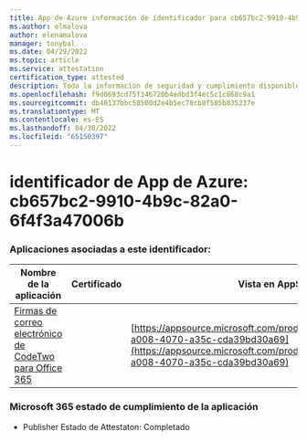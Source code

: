 ```yaml
---
title: App de Azure información de identificador para cb657bc2-9910-4b9c-82a0-6f4f3a47006b
ms.author: elmalova
author: elenamalova
manager: tonybal
ms.date: 04/29/2022
ms.topic: article
ms.service: attestation
certification_type: attested
description: Toda la información de seguridad y cumplimiento disponible para cb657bc2-9910-4b9c-82a0-6f4f3a47006b.
ms.openlocfilehash: f9d0693cd75f346720b4edbd3f4ec5c1c868c9a1
ms.sourcegitcommit: db48137bbc58500d2e4b5ec78cb8f585b835237e
ms.translationtype: MT
ms.contentlocale: es-ES
ms.lasthandoff: 04/30/2022
ms.locfileid: "65150397"
---
```

# <a name="azure-app-id-cb657bc2-9910-4b9c-82a0-6f4f3a47006b"></a>identificador de App de Azure: cb657bc2-9910-4b9c-82a0-6f4f3a47006b


### <a name="apps-associated-with-this-id"></a>Aplicaciones asociadas a este identificador:
| **Nombre de la aplicación** | **Certificado** | **Vista en AppSource** |
|--------------|---------------|-----------------------|
| [Firmas de correo electrónico de CodeTwo para Office 365](../forward/codetwo.3d2daeb9-a008-4070-a35c-cda39bd30a69.md) |  | [https://appsource.microsoft.com/product/office/codetwo.3d2daeb9-a008-4070-a35c-cda39bd30a69](https://appsource.microsoft.com/product/office/codetwo.3d2daeb9-a008-4070-a35c-cda39bd30a69) |

### <a name="microsoft-365-app-compliance-status"></a>Microsoft 365 estado de cumplimiento de la aplicación
- Publisher Estado de Attestaton: Completado
